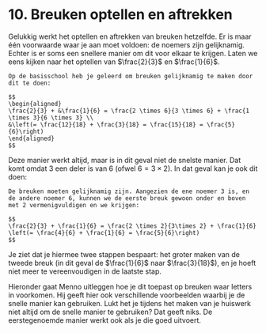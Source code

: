 # 10. Breuken optellen en aftrekken

Gelukkig werkt het optellen en aftrekken van breuken hetzelfde. Er is maar één voorwaarde waar je aan moet voldoen: de noemers zijn gelijknamig. <br />
Echter is er soms een snellere manier om dit voor elkaar te krijgen. Laten we eens kijken naar het optellen van $\frac{2}{3}$ en $\frac{1}{6}$.

```{note} De 'slome' manier
Op de basisschool heb je geleerd om breuken gelijknamig te maken door dit te doen:

$$
\begin{aligned}
\frac{2}{3} + &\frac{1}{6} = \frac{2 \times 6}{3 \times 6} + \frac{1 \times 3}{6 \times 3} \\
&\left(= \frac{12}{18} + \frac{3}{18} = \frac{15}{18} = \frac{5}{6}\right)
\end{aligned}
$$
```

Deze manier werkt altijd, maar is in dit geval niet de snelste manier. Dat komt omdat 3 een deler is van 6 (ofwel $6 = 3\times 2$). In dat geval kan je ook dit doen:

```{note} De 'snellere' manier
De breuken moeten gelijknamig zijn. Aangezien de ene noemer 3 is, en de andere noemer 6, kunnen we de eerste breuk gewoon onder en boven met 2 vermenigvuldigen en we krijgen:

$$
\frac{2}{3} + \frac{1}{6} = \frac{2 \times 2}{3\times 2} + \frac{1}{6} \left(= \frac{4}{6} + \frac{1}{6} = \frac{5}{6}\right)
$$
```

Je ziet dat je hiermee twee stappen bespaart: het groter maken van de tweede breuk (in dit geval de $\frac{1}{6}$ naar $\frac{3}{18}$), en je hoeft niet meer te vereenvoudigen in de laatste stap. 

Hieronder gaat Menno uitleggen hoe je dit toepast op breuken waar letters in voorkomen. Hij geeft hier ook verschillende voorbeelden waarbij je de snelle manier kan gebruiken. Lukt het je tijdens het maken van je huiswerk niet altijd om de snelle manier te gebruiken? Dat geeft niks. De eerstegenoemde manier werkt ook als je die goed uitvoert.

```{iframe} https://www.youtube.com/embed/6EwbjBfW3g8?si=LZMiq6axmR45Yjm3
```
